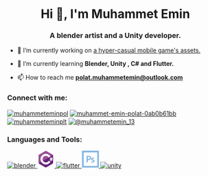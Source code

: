 <h1 align="center">Hi 👋, I'm Muhammet Emin</h1>
<h3 align="center">A blender artist and a Unity developer.</h3>

- 🔭 I’m currently working on [a hyper-casual mobile game's assets.](https://github.com/HamzaAlbas/Dodge-Expert)

- 🌱 I’m currently learning **Blender, Unity , C# and Flutter.**

- 📫 How to reach me **polat.muhammetemin@outlook.com**

<h3 align="left">Connect with me:</h3>
<p align="left">
<a href="https://twitter.com/muhammeteminpol" target="blank"><img align="center" src="https://raw.githubusercontent.com/rahuldkjain/github-profile-readme-generator/master/src/images/icons/Social/twitter.svg" alt="muhammeteminpol" height="30" width="40" /></a>
<a href="https://linkedin.com/in/muhammet-emin-polat-0ab0b61bb" target="blank"><img align="center" src="https://raw.githubusercontent.com/rahuldkjain/github-profile-readme-generator/master/src/images/icons/Social/linked-in-alt.svg" alt="muhammet-emin-polat-0ab0b61bb" height="30" width="40" /></a>
<a href="https://instagram.com/muhammeteminplt" target="blank"><img align="center" src="https://raw.githubusercontent.com/rahuldkjain/github-profile-readme-generator/master/src/images/icons/Social/instagram.svg" alt="muhammeteminplt" height="30" width="40" /></a>
<a href="https://medium.com/@muhammetemin_13" target="blank"><img align="center" src="https://raw.githubusercontent.com/rahuldkjain/github-profile-readme-generator/master/src/images/icons/Social/medium.svg" alt="@muhammetemin_13" height="30" width="40" /></a>
</p>

<h3 align="left">Languages and Tools:</h3>
<p align="left"> <a href="https://www.blender.org/" target="_blank" rel="noreferrer"> <img src="https://download.blender.org/branding/community/blender_community_badge_white.svg" alt="blender" width="40" height="40"/> </a> <a href="https://www.w3schools.com/cs/" target="_blank" rel="noreferrer"> <img src="https://raw.githubusercontent.com/devicons/devicon/master/icons/csharp/csharp-original.svg" alt="csharp" width="40" height="40"/> </a> <a href="https://flutter.dev" target="_blank" rel="noreferrer"> <img src="https://www.vectorlogo.zone/logos/flutterio/flutterio-icon.svg" alt="flutter" width="40" height="40"/> </a> <a href="https://www.photoshop.com/en" target="_blank" rel="noreferrer"> <img src="https://raw.githubusercontent.com/devicons/devicon/master/icons/photoshop/photoshop-line.svg" alt="photoshop" width="40" height="40"/> </a> <a href="https://unity.com/" target="_blank" rel="noreferrer"> <img src="https://www.vectorlogo.zone/logos/unity3d/unity3d-icon.svg" alt="unity" width="40" height="40"/> </a> </p>
